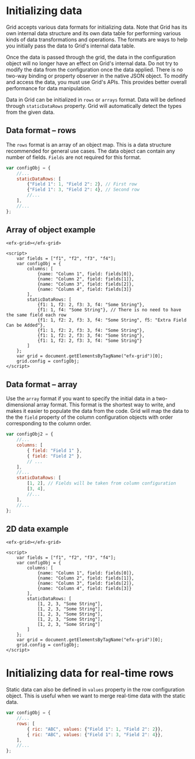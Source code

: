 # Initializing data

Grid accepts various data formats for initializing data. Note that Grid has its own internal data structure and its own data table for performing various kinds of data transformations and operations. The formats are ways to help you initially pass the data to Grid's internal data table. 

Once the data is passed through the grid, the data in the configuration object will no longer have an effect on Grid's internal data. Do not try to modify the data from the configuration once the data applied. There is no two-way binding or property observer in the native JSON object. To modify and access the data, you must use Grid's APIs. This provides better overall performance for data manipulation. 

Data in Grid can be initialized in `rows` or `arrays` format. Data will be defined through `staticDataRows` property. Grid will automatically detect the types from the given data.

## Data format – rows

The `rows` format is an array of an object map. This is a data structure recommended for general use cases. The data object can contain any number of fields. `Fields` are not required for this format.

```js
var configObj = {
	//...
	staticDataRows: [
		{"Field 1": 1, "Field 2": 2}, // First row
		{"Field 1": 3, "Field 2": 4}, // Second row
		//...
	],
	//...
};
```

## Array of object example

```live
<efx-grid></efx-grid>

<script>
	var fields = ["f1", "f2", "f3", "f4"];
	var configObj = {
		columns: [
			{name: "Column 1", field: fields[0]},
			{name: "Column 2", field: fields[1]},
			{name: "Column 3", field: fields[2]},
			{name: "Column 4", field: fields[3]}
		],
		staticDataRows: [
			{f1: 1, f2: 2, f3: 3, f4: "Some String"},
			{f1: 1, f4: "Some String"}, // There is no need to have the same field each row
			{f1: 1, f2: 2, f3: 3, f4: "Some String", f5: "Extra Field Can be Added"},
			{f1: 1, f2: 2, f3: 3, f4: "Some String"},
			{f1: 1, f2: 2, f3: 3, f4: "Some String"},
			{f1: 1, f2: 2, f3: 3, f4: "Some String"}
		]
	};
	var grid = document.getElementsByTagName("efx-grid")[0];
	grid.config = configObj;
</script>
```

## Data format – array

Use the `array` format if you want to specify the initial data in a two-dimensional array format. This format is the shortest way to write, and makes it easier to populate the data from the code. Grid will map the data to the the `field` property of the column configuration objects with order corresponding to the column order.

```js
var configObj2 = {
	//...
	columns: [
		{ field: "Field 1" },
		{ field: "Field 2" },
		// ...
	],
	//...
	staticDataRows: [
		[1, 2], // Fields will be taken from column configuration
		[3, 4],
		//...
	],
	//...
};
```

## 2D data example

```live
<efx-grid></efx-grid>

<script>
	var fields = ["f1", "f2", "f3", "f4"];
	var configObj = {
		columns: [
			{name: "Column 1", field: fields[0]},
			{name: "Column 2", field: fields[1]},
			{name: "Column 3", field: fields[2]},
			{name: "Column 4", field: fields[3]}
		],
		staticDataRows: [
			[1, 2, 3, "Some String"],
			[1, 2, 3, "Some String"],
			[1, 2, 3, "Some String"],
			[1, 2, 3, "Some String"],
			[1, 2, 3, "Some String"]
		]
	};
	var grid = document.getElementsByTagName("efx-grid")[0];
	grid.config = configObj;
</script>
```

# Initializing data for real-time rows

Static data can also be defined in `values` property in the row configuration object. This is useful when we want to merge real-time data with the static data. 

```js
var configObj = {
	//...
	rows: [
		{ ric: "ABC", values: {"Field 1": 1, "Field 2": 2}},
		{ ric: "ABC", values: {"Field 1": 3, "Field 2": 4}},
	],
	//...
};
```
